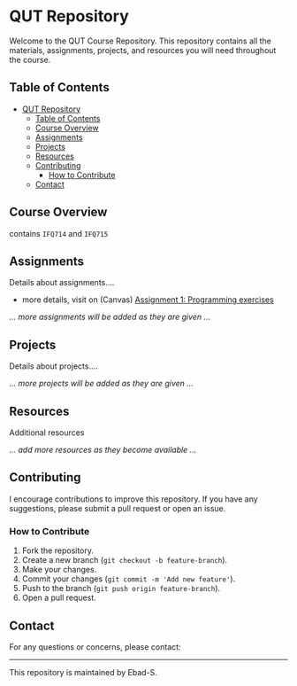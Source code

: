 # QUT Repository

Welcome to the QUT Course Repository. This repository contains all the materials, assignments, projects, and resources you will need throughout the course.

## Table of Contents

- [QUT Repository](#qut-repository)
  - [Table of Contents](#table-of-contents)
  - [Course Overview](#course-overview)
  - [Assignments](#assignments)
  - [Projects](#projects)
  - [Resources](#resources)
  - [Contributing](#contributing)
    - [How to Contribute](#how-to-contribute)
  - [Contact](#contact)

## Course Overview

 contains `IFQ714` and `IFQ715`

## Assignments

Details about assignments....

- more details, visit on (Canvas) [Assignment 1: Programming exercises](https://canvas.qutonline.edu.au/courses/1665/assignments/7662)

<!-- - [Assignment 2: Title](path/to/assignment2) -->

*... more assignments will be added as they are given ...*

## Projects

Details about projects....
<!-- 
- [Project 1: Title](path/to/project1)
- [Project 2: Title](path/to/project2) -->

*... more projects will be added as they are given ...*

## Resources

Additional resources
<!-- 
- [Textbooks](path/to/textbooks)
- [Articles](path/to/articles)
- [Tutorials](path/to/tutorials) -->

*... add more resources as they become available ...*

## Contributing

I encourage contributions to improve this repository. If you have any suggestions, please submit a pull request or open an issue.

### How to Contribute

1. Fork the repository.
2. Create a new branch (`git checkout -b feature-branch`).
3. Make your changes.
4. Commit your changes (`git commit -m 'Add new feature'`).
5. Push to the branch (`git push origin feature-branch`).
6. Open a pull request.

## Contact

For any questions or concerns, please contact:

<!-- - Professor [Name] - [Email Address]
- Teaching Assistant [Name] - [Email Address] -->

---

This repository is maintained by Ebad-S.
